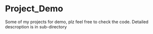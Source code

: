 # Project_Demo
Some of my projects for demo, plz feel free to check the code.
Detailed descroption is in sub-directory
